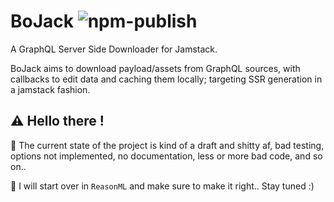 # BoJack ![npm-publish](https://github.com/kiuKisas/boJack/workflows/npm-publish/badge.svg)
A GraphQL Server Side Downloader for Jamstack.

BoJack aims to download payload/assets from GraphQL sources, with callbacks to edit data and caching them locally; targeting SSR generation in a jamstack fashion.

## :warning: Hello there !

:poop: The current state of the project is kind of a draft and shitty af, bad testing, options not implemented, no documentation, less or more bad code, and so on..


:shower: I will start over in `ReasonML` and make sure to make it right.. Stay tuned :)  

